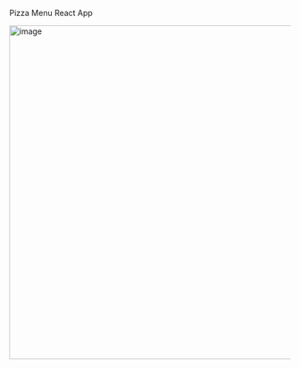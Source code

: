Pizza Menu React App

<img width="598" alt="image" src="https://github.com/cbsingh1/pizza-menu-react-app/assets/2555224/ff0ff10f-43fe-4ca9-9184-54aaab1718f0">
